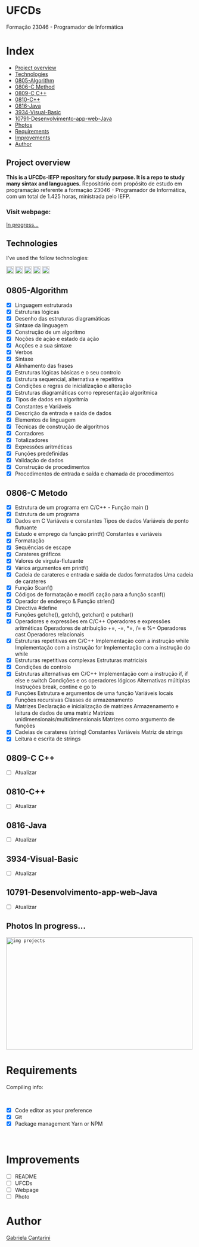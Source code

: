 # UFCDs

Formação 23046 - Programador de Informática

# Index

- [Project overview](#id01)
- [Technologies](#id02)
- [0805-Algorithm](#id03)
- [0806-C Method](#id04)
- [0809-C C++](#id05)
- [0810-C++](#id06)
- [0816-Java](#id07)
- [3934-Visual-Basic](#id08)
- [10791-Desenvolvimento-app-web-Java](#id09)
- [Photos](#id05)
- [Requirements](#id30)
- [Improvements](#id31)
- [Author](#id32)



## Project overview <a name="id01"></a>

**This is a UFCDs-IEFP repository for study purpose. It is a repo to study many sintax and languagues.**
Repositório com propósito de estudo em programação referente a formação 23046 - Programador de Informática, com um total de 1.425 horas, ministrada pelo IEFP.

<h3>Visit webpage: </h3><a href="">In progress...</a>


## Technologies <a name="#id02"></a>

I've used the follow technologies:<br/>

<code><img height="20" src="https://img.shields.io/badge/JavaScript-323330?style=for-the-badge&logo=javascript&logoColor=F7DF1E"></code>
<code><img height="20" src="https://img.shields.io/badge/HTML-239120?style=for-the-badge&logo=html5&logoColor=white"></code>
<code><img height="20" src="https://img.shields.io/badge/CSS-239120?&style=for-the-badge&logo=css3&logoColor=white"></code>
<code><img height="20" src="https://img.shields.io/badge/Git-F05032?style=for-the-badge&logo=git&logoColor=white"></code>
<code><img height="20" src="" alt=".Net img"></code>

## 0805-Algorithm <a name="id03"></a>

- [x] Linguagem estruturada
- [x] Estruturas lógicas
- [x] Desenho das estruturas diagramáticas
- [x] Sintaxe da linguagem
- [x] Construção de um algoritmo
- [x] Noções de ação e estado da ação
- [x] Acções e a sua sintaxe
- [x] Verbos
- [x] Sintaxe
- [x] Alinhamento das frases
- [x] Estruturas lógicas básicas e o seu controlo
- [x] Estrutura sequencial, alternativa e repetitiva
- [x] Condições e regras de inicialização e alteração
- [x] Estruturas diagramáticas como representação algorítmica
- [x] Tipos de dados em algoritmia
- [x] Constantes e Variáveis
- [x] Descrição da entrada e saída de dados
- [x] Elementos de linguagem
- [x] Técnicas de construção de algoritmos
- [x] Contadores
- [x] Totalizadores
- [x] Expressões aritméticas
- [x] Funções predefinidas
- [x] Validação de dados
- [x] Construção de procedimentos
- [x] Procedimentos de entrada e saída e chamada de procedimentos

## 0806-C Metodo<a name="id04"></a>

- [x] Estrutura de um programa em C/C++ - Função main ()
- [x] Estrutura de um programa
- [x] Dados em C 
Variáveis e constantes
Tipos de dados
Variáveis de ponto flutuante
- [x] Estudo e emprego da função printf()
Constantes e variáveis
- [x] Formatação
- [x] Sequências de escape
- [x] Carateres gráficos
- [x] Valores de virgula-flutuante
- [x] Vários argumentos em printf()
- [x] Cadeia de carateres e entrada e saída de dados formatados
Uma cadeia de carateres
- [x] Função Scanf()
- [x] Códigos de formatação e modifi cação para a função scanf()
- [x] Operador de endereço & Função strlen()
- [x] Directiva #define
- [x] Funções getche(), getch(), getchar() e putchar()
- [x] Operadores e expressões em C/C++
Operadores e expressões aritméticas
Operadores de atribuição +=, -=, *=, /= e %=
Operadores cast
Operadores relacionais
- [x] Estruturas repetitivas em C/C++
Implementação com a instrução while
Implementação com a instrução for
Implementação com a instrução do while
- [x] Estruturas repetitivas complexas
Estruturas matriciais
- [x] Condições de controlo
- [x] Estruturas alternativas em C/C++
Implementação com a instrução if, if else e switch
Condições e os operadores lógicos
Alternativas múltiplas
Instruções break, contine e go to 
- [x] Funções
Estrutura e argumentos de uma função
Variáveis locais
Funções recursivas
Classes de armazenamento
- [x] Matrizes
Declaração e inicialização de matrizes
Armazenamento e leitura de dados de uma matriz
Matrizes unidimensionais/multidimensionais
Matrizes como argumento de funções
- [x] Cadeias de carateres (string)
Constantes
Variáveis
Matriz de
strings
- [x] Leitura e escrita de strings

## 0809-C C++ <a name="id05"></a>
- [ ] Atualizar

## 0810-C++ <a name="id06"></a>
- [ ] Atualizar

## 0816-Java <a name="id07"></a>
- [ ] Atualizar

## 3934-Visual-Basic <a name="id08"></a>
- [ ] Atualizar

## 10791-Desenvolvimento-app-web-Java <a name="id09"></a>
- [ ] Atualizar


## Photos <a name="">In progress...</a>
<code><img height="300" width="500" src="" alt="img projects"></code>



# Requirements <a name="id30"></a>
<p>Compiling info:</p>


<br />

- [x] Code editor as your preference
- [x] Git
- [x] Package management Yarn or NPM

<br />

# Improvements <a name="id31"></a>

- [ ] README
- [ ] UFCDs
- [ ] Webpage
- [ ] Photo

# Author <a name="id32"></a>

<a href="https://www.linkedin.com/in/gabrielacantarini/">Gabriela Cantarini</a>